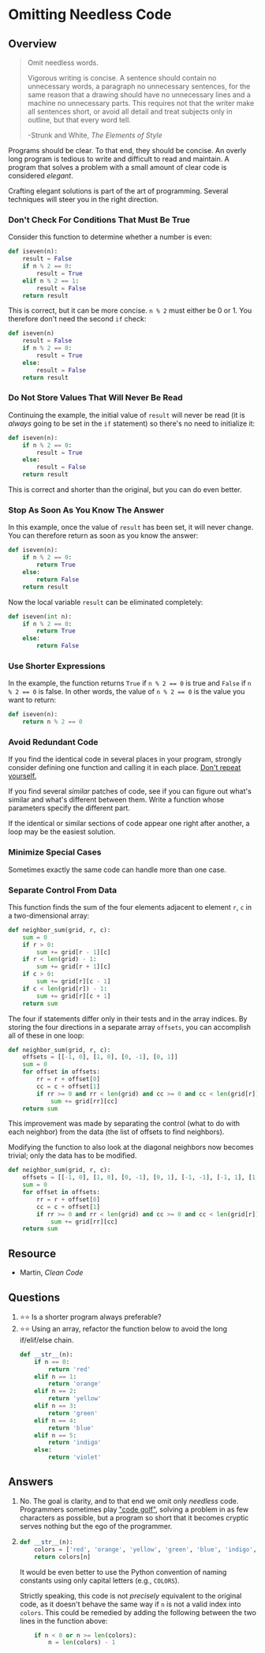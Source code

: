 # Omitting Needless Code
## Overview
> Omit needless words.
>
> Vigorous writing is concise. A sentence should contain no unnecessary words, a paragraph no unnecessary sentences, for the same reason that a drawing should have no unnecessary lines and a machine no unnecessary parts. This requires not that the writer make all sentences short, or avoid all detail and treat subjects only in outline, but that every word tell.
>
> -Strunk and White, *The Elements of Style*

Programs should be clear. To that end, they should be concise. An overly long program is tedious to write and difficult to read and maintain. A program that solves a problem with a small amount of clear code is considered *elegant*.

Crafting elegant solutions is part of the art of programming. Several techniques will steer you in the right direction.

### Don't Check For Conditions That Must Be True
Consider this function to determine whether a number is even:
```python
def iseven(n):
    result = False
    if n % 2 == 0:
        result = True
    elif n % 2 == 1:
        result = False
    return result
```

This is correct, but it can be more concise.
`n % 2` must either be 0 or 1. You therefore don't need the second `if` check:
```python
def iseven(n)
    result = False
    if n % 2 == 0:
        result = True
    else:
        result = False
    return result
```

### Do Not Store Values That Will Never Be Read
Continuing the example, the initial value of `result` will never be read (it is *always* going to be set in the `if` statement) so there's no need to initialize it:
```python
def iseven(n):
    if n % 2 == 0:
        result = True
    else:
        result = False
    return result
```

This is correct and shorter than the original, but you can do even better.

### Stop As Soon As You Know The Answer
In this example, once the value of `result` has been set, it will never change. You can therefore return as soon as you know the answer:

```python
def iseven(n):
    if n % 2 == 0:
        return True
    else:
        return False
    return result
```

Now the local variable `result` can be eliminated completely:
```python
def iseven(int n):
    if n % 2 == 0:
        return True
    else:
        return False
```

### Use Shorter Expressions
In the example, the function returns `True` if `n % 2 == 0` is true and `False` if `n % 2 == 0` is false. In other words, the value of `n % 2 == 0` is the value you want to return:

```python
def iseven(n):
    return n % 2 == 0
```

### Avoid Redundant Code
If you find the identical code in several places in your program, strongly consider defining one function and calling it in each place. [Don't repeat yourself.](https://en.wikipedia.org/wiki/Don%27t_repeat_yourself)

If you find several *similar* patches of code, see if you can figure out what's similar and what's different between them. Write a function whose parameters specify the different part.

If the identical or similar sections of code appear one right after another, a loop may be the easiest solution.

### Minimize Special Cases
Sometimes exactly the same code can handle more than one case.

### Separate Control From Data
This function finds the sum of the four elements adjacent to element `r`, `c` in a two-dimensional array:

```python
def neighbor_sum(grid, r, c):
    sum = 0
    if r > 0:
        sum += grid[r - 1][c]
    if r < len(grid) - 1:
        sum += grid[r + 1][c]
    if c > 0:
        sum += grid[r][c - 1]
    if c < len(grid[r]) - 1:
        sum += grid[r][c + 1]
    return sum
```

The four if statements differ only in their tests and in the array indices. By storing the four directions in a separate array `offsets`, you can accomplish all of these in one loop:

```python
def neighbor_sum(grid, r, c):
    offsets = [[-1, 0], [1, 0], [0, -1], [0, 1]]
    sum = 0
    for offset in offsets:
        rr = r + offset[0]
        cc = c + offset[1]
        if rr >= 0 and rr < len(grid) and cc >= 0 and cc < len(grid[r]):
            sum += grid[rr][cc]
    return sum
```

This improvement was made by separating the control (what to do with each neighbor) from the data (the list of offsets to find neighbors).

Modifying the function to also look at the diagonal neighbors now becomes trivial; only the data has to be modified.

```python
def neighbor_sum(grid, r, c):
    offsets = [[-1, 0], [1, 0], [0, -1], [0, 1], [-1, -1], [-1, 1], [1, -1], [1, 1]]
    sum = 0
    for offset in offsets:
        rr = r + offset[0]
        cc = c + offset[1]
        if rr >= 0 and rr < len(grid) and cc >= 0 and cc < len(grid[r]):
            sum += grid[rr][cc]
    return sum
```

## Resource
- Martin, *Clean Code*

## Questions
1. :star::star: Is a shorter program always preferable?
1. :star::star: Using an array, refactor the function below to avoid the long if/elif/else chain.
    ```python
    def __str__(n):
        if n == 0:
            return 'red'
        elif n == 1:
            return 'orange'
        elif n == 2:
            return 'yellow'
        elif n == 3:
            return 'green'
        elif n == 4:
            return 'blue'
        elif n == 5:
            return 'indigo'
        else:
            return 'violet'
    ```

## Answers
1. No. The goal is clarity, and to that end we omit only *needless* code. Programmers sometimes play ["code golf"](https://en.wikipedia.org/wiki/Code_golf), solving a problem in as few characters as possible, but a program so short that it becomes cryptic serves nothing but the ego of the programmer.
1.
    ```python
    def __str__(n):
        colors = ['red', 'orange', 'yellow', 'green', 'blue', 'indigo', 'violet']
        return colors[n]
    ```
    It would be even better to use the Python convention of naming constants using only capital letters (e.g., `COLORS`).
    
    Strictly speaking, this code is not *precisely* equivalent to the original code, as it doesn't behave the same way if `n` is not a valid index into `colors`. This could be remedied by adding the following between the two lines in the function above:
    ```python
        if n < 0 or n >= len(colors):
            n = len(colors) - 1
    ```

